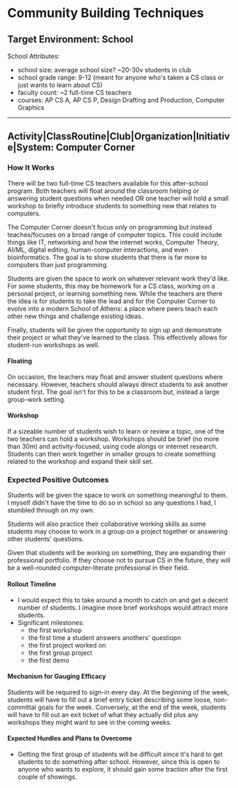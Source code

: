 # Community Building Techniques

## Target Environment: School

School Attributes:
* school size: average school size? ~20-30v students in club
* school grade range: 9-12 (meant for anyone who's taken a CS class or just wants to learn about CS)
* faculty count: ~2 full-time CS teachers
* courses: AP CS A, AP CS P, Design Drafting and Production, Computer Graphics
* * *

## Activity|ClassRoutine|Club|Organization|Initiative|System: Computer Corner

### How It Works

There will be two full-time CS teachers available for this after-school program. Both teachers will
float around the classroom helping or answering student questions when needed OR one teacher will hold a
small workshop to briefly introduce students to something new that relates to computers.

The Computer Corner doesn't focus only on programming but instead teaches/focuses on a broad range of computer
topics. This could include things like IT, networking and how the internet works, Computer Theory, AI/ML, 
digital editing, human-computer interactions, and even bioinformatics. The goal is to show students that there
is far more to computers than just programming.

Students are given the space to work on whatever relevant work they'd like. For some students, this may be
homework for a CS class, working on a personal project, or learning something new. While the teachers are there
the idea is for students to take the lead and for the Computer Corner to evolve into a modern School of Athens:
a place where peers teach each other new things and challenge existing ideas.

Finally, students will be given the opportunity to sign up and demonstrate their project or what they've learned
to the class. This effectively allows for student-run workshops as well.

#### Floating

On occasion, the teachers may float and answer student questions where necessary. However, teachers should
always direct students to ask another student first. The goal isn't for this to be a classroom but, instead a
large group-work setting.

#### Workshop

 If a sizeable number of students wish to learn or review a topic, one of the two teachers can hold a workshop.
 Workshops should be brief (no more than 30m) and activity-focused, using code alongs or internet research.
 Students can then work together in smaller groups to create something related to the workshop and expand their 
 skill set.


### Expected Positive Outcomes

Students will be given the space to work on something meaningful to them. I myself didn't have the time to do so
in school so any questions I had, I stumbled through on my own.

Students will also practice their collaborative working skills as some students may choose to work in a group on
a project together or answering other students' questions.

Given that students will be working on something, they are expanding their professional portfolio. If they choose
not to pursue CS in the future, they will be a well-rounded computer-literate professional in their field.

#### Rollout Timeline

* I would expect this to take around a month to catch on and get a decent number of students. I imagine more
  brief workshops would attract more students.
* Significant milestones:
  * the first workshop
  * the first time a student answers anothers' questiopn
  * the first project worked on
  * the first group project
  * the first demo

#### Mechanism for Gauging Efficacy

Students will be required to sign-in every day. At the beginning of the week, students will have to fill out 
a brief entry ticket describing some loose, non-committal goals for the week. Conversely, at the end of the week,
students will have to fill out an exit ticket of what they actually did plus any workshops they might want to see
in the coming weeks.

#### Expected Hurdles and Plans to Overcome
* Getting the first group of students will be difficult since it's hard to get students to do something
  after school. However, since this is open to anyone who wants to explore, it should gain some traction
  after the first couple of showings.
